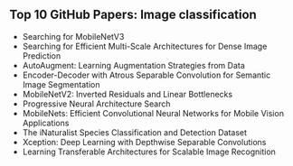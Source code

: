
<h2>Top 10 GitHub Papers: Image classification </h2>

<ul>
                <li><a target="_blank" href="https://github.com/manjunath5496/Top-10-GitHub-Papers/blob/master/ghp(1).pdf" style="text-decoration:none;">Searching for MobileNetV3  </a></li>
                <li><a target="_blank" href="https://github.com/manjunath5496/Top-10-GitHub-Papers/blob/master/ghp(2).pdf" style="text-decoration:none;">Searching for Efficient Multi-Scale Architectures for Dense Image Prediction</a></li>
                <li><a target="_blank" href="https://github.com/manjunath5496/Top-10-GitHub-Papers/blob/master/ghp(3).pdf" style="text-decoration:none;">AutoAugment: Learning Augmentation Strategies from Data</a></li>
                <li><a target="_blank" href="https://github.com/manjunath5496/Top-10-GitHub-Papers/blob/master/ghp(4).pdf" style="text-decoration:none;">Encoder-Decoder with Atrous Separable Convolution for Semantic Image Segmentation</a></li>
                <li><a target="_blank" href="https://github.com/manjunath5496/Top-10-GitHub-Papers/blob/master/ghp(5).pdf" style="text-decoration:none;">MobileNetV2: Inverted Residuals and Linear Bottlenecks</a></li>
                <li><a target="_blank" href="https://github.com/manjunath5496/Top-10-GitHub-Papers/blob/master/ghp(6).pdf" style="text-decoration:none;">Progressive Neural Architecture Search</a></li>
                <li><a target="_blank" href="https://github.com/manjunath5496/Top-10-GitHub-Papers/blob/master/ghp(7).pdf" style="text-decoration:none;">MobileNets: Efficient Convolutional Neural Networks for Mobile Vision Applications</a></li>
                <li><a target="_blank" href="https://github.com/manjunath5496/Top-10-GitHub-Papers/blob/master/ghp(8).pdf" style="text-decoration:none;">The iNaturalist Species Classification and Detection Dataset</a></li>
                <li><a target="_blank" href="https://github.com/manjunath5496/Top-10-GitHub-Papers/blob/master/ghp(9).pdf" style="text-decoration:none;">Xception: Deep Learning with Depthwise Separable Convolutions</a></li>
                <li><a target="_blank" href="https://github.com/manjunath5496/Top-10-GitHub-Papers/blob/master/ghp(10).pdf" style="text-decoration:none;">Learning Transferable Architectures for Scalable Image Recognition</a></li>
				
</ul>
